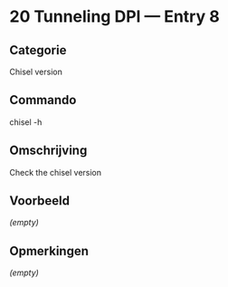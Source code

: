 # 20 Tunneling DPI — Entry 8

## Categorie

Chisel version

## Commando

chisel -h

## Omschrijving

Check the chisel version

## Voorbeeld

_(empty)_

## Opmerkingen

_(empty)_

